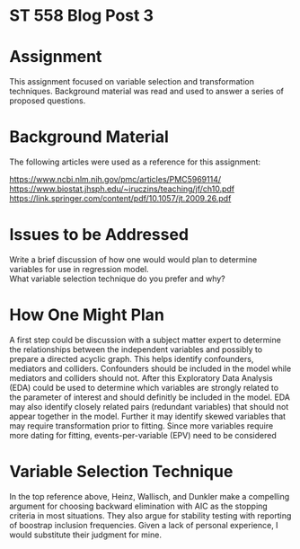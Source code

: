 # ST 558 Blog Post 3

# Assignment 
This assignment focused on variable selection and transformation techniques. Background material was read and used to answer a series of proposed questions.

# Background Material
The following articles were used as a reference for this assignment:  

https://www.ncbi.nlm.nih.gov/pmc/articles/PMC5969114/  
https://www.biostat.jhsph.edu/~iruczins/teaching/jf/ch10.pdf  
https://link.springer.com/content/pdf/10.1057/jt.2009.26.pdf 

# Issues to be Addressed  
 Write a brief discussion of how one would would plan to determine variables for use in regression model.   
 What variable selection technique do you prefer and why?

# How One Might Plan
A first step could be discussion with a subject matter expert to determine the relationships between the independent variables and possibly to prepare a directed acyclic graph. This helps identify confounders, mediators and colliders. Confounders should be included in the model while mediators and colliders should not. After this Exploratory Data Analysis (EDA)  could be used to determine which variables are strongly related to the parameter of interest and should definitly be included in the model.  EDA may also identify closely related pairs (redundant variables) that should not appear together in the model.  Further it may identify skewed variables that may require transformation prior to fitting.  Since more variables require more dating for fitting,  events-per-variable (EPV) need to be considered 

# Variable Selection Technique
In the top reference above, Heinz, Wallisch, and Dunkler make a compelling argument for choosing backward elimination with AIC as the stopping criteria in most situations.  They also argue for stability testing with reporting of  boostrap inclusion frequencies.  Given a lack of personal experience, I would substitute their judgment for mine.
